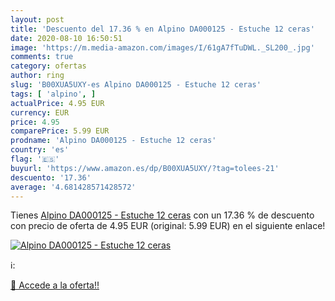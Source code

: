 ```yaml
---
layout: post
title: 'Descuento del 17.36 % en Alpino DA000125 - Estuche 12 ceras'
date: 2020-08-10 16:50:51
image: 'https://m.media-amazon.com/images/I/61gA7fTuDWL._SL200_.jpg'
comments: true
category: ofertas
author: ring
slug: 'B00XUA5UXY-es Alpino DA000125 - Estuche 12 ceras'
tags: [ 'alpino', ]
actualPrice: 4.95 EUR
currency: EUR
price: 4.95
comparePrice: 5.99 EUR
prodname: 'Alpino DA000125 - Estuche 12 ceras'
country: 'es'
flag: '🇪🇸'
buyurl: 'https://www.amazon.es/dp/B00XUA5UXY/?tag=tolees-21'
descuento: '17.36'
average: '4.681428571428572'
---
```


Tienes [Alpino DA000125 - Estuche 12 ceras](https://www.amazon.es/dp/B00XUA5UXY/?tag=tolees-21) con un 17.36 % de descuento con precio de oferta de 4.95 EUR (original: 5.99 EUR) en el siguiente enlace!

[![Alpino DA000125 - Estuche 12 ceras](https://m.media-amazon.com/images/I/61gA7fTuDWL._SL200_.jpg)](https://www.amazon.es/dp/B00XUA5UXY/?tag=tolees-21)

ℹ️:


[🛒 Accede a la oferta!!](https://www.amazon.es/dp/B00XUA5UXY/?tag=tolees-21)
